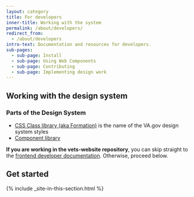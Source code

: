 ```yaml
---
layout: category
title: For developers
inner-title: Working with the system
permalink: /about/developers/
redirect_from:
  - /about/developers
intro-text: Documentation and resources for developers.
sub-pages:
  - sub-page: Install
  - sub-page: Using Web Components
  - sub-page: Contributing
  - sub-page: Implementing design work
---
```


## Working with the design system

### Parts of the Design System

- [CSS Class library (aka Formation)](https://github.com/department-of-veterans-affairs/veteran-facing-services-tools/tree/master/packages/formation) is the name of the VA.gov design system styles
- [Component library](https://github.com/department-of-veterans-affairs/component-library)

**If you are working in the vets-website repository**, you can skip straight to the [frontend developer documentation](https://depo-platform-documentation.scrollhelp.site/developer-docs/Frontend-developer-documentation.687931428.html). Otherwise, proceed below.

## Get started

{% include _site-in-this-section.html %}